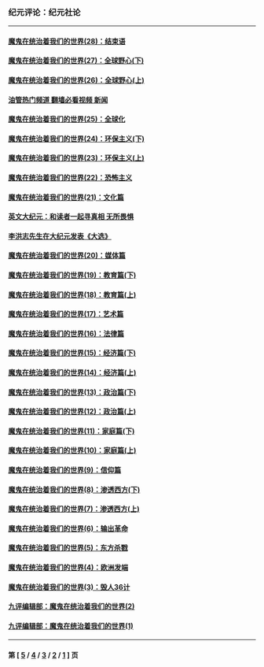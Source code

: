 ### 纪元评论：纪元社论
---
#### [魔鬼在统治着我们的世界(28)：结束语](../../pages/nsc422/n10936246.md?12270330) 
#### [魔鬼在统治着我们的世界(27)：全球野心(下)](../../pages/nsc422/n10928319.md?12270330) 
#### [魔鬼在统治着我们的世界(26)：全球野心(上)](../../pages/nsc422/n10900318.md?12270330) 
#### [油管热门频道 翻墙必看视频 新闻](ok?12270330)
#### [魔鬼在统治着我们的世界(25)：全球化](../../pages/nsc422/n10788205.md?12270330) 
#### [魔鬼在统治着我们的世界(24)：环保主义(下)](../../pages/nsc422/n10695307.md?12270330) 
#### [魔鬼在统治着我们的世界(23)：环保主义(上)](../../pages/nsc422/n10688613.md?12270330) 
#### [魔鬼在统治着我们的世界(22)：恐怖主义](../../pages/nsc422/n10614727.md?12270330) 
#### [魔鬼在统治着我们的世界(21)：文化篇](../../pages/nsc422/n10597706.md?12270330) 
#### [英文大纪元：和读者一起寻真相 无所畏惧](../../pages/nsc422/n12542027.md?12270330) 
#### [李洪志先生在大纪元发表《大选》](../../pages/nsc422/n12534746.md?12270330) 
#### [魔鬼在统治着我们的世界(20)：媒体篇](../../pages/nsc422/n10586579.md?12270330) 
#### [魔鬼在统治着我们的世界(19)：教育篇(下)](../../pages/nsc422/n10564808.md?12270330) 
#### [魔鬼在统治着我们的世界(18)：教育篇(上)](../../pages/nsc422/n10526970.md?12270330) 
#### [魔鬼在统治着我们的世界(17)：艺术篇](../../pages/nsc422/n10499093.md?12270330) 
#### [魔鬼在统治着我们的世界(16)：法律篇](../../pages/nsc422/n10485969.md?12270330) 
#### [魔鬼在统治着我们的世界(15)：经济篇(下)](../../pages/nsc422/n10469975.md?12270330) 
#### [魔鬼在统治着我们的世界(14)：经济篇(上)](../../pages/nsc422/n10457370.md?12270330) 
#### [魔鬼在统治着我们的世界(13)：政治篇(下)](../../pages/nsc422/n10448270.md?12270330) 
#### [魔鬼在统治着我们的世界(12)：政治篇(上)](../../pages/nsc422/n10444576.md?12270330) 
#### [魔鬼在统治着我们的世界(11)：家庭篇(下)](../../pages/nsc422/n10440961.md?12270330) 
#### [魔鬼在统治着我们的世界(10)：家庭篇(上)](../../pages/nsc422/n10435448.md?12270330) 
#### [魔鬼在统治着我们的世界(9)：信仰篇](../../pages/nsc422/n10432159.md?12270330) 
#### [魔鬼在统治着我们的世界(8)：渗透西方(下)](../../pages/nsc422/n10429603.md?12270330) 
#### [魔鬼在统治着我们的世界(7)：渗透西方(上)](../../pages/nsc422/n10426013.md?12270330) 
#### [魔鬼在统治着我们的世界(6)：输出革命](../../pages/nsc422/n10421536.md?12270330) 
#### [魔鬼在统治着我们的世界(5)：东方杀戮](../../pages/nsc422/n10417707.md?12270330) 
#### [魔鬼在统治着我们的世界(4)：欧洲发端](../../pages/nsc422/n10414890.md?12270330) 
#### [魔鬼在统治着我们的世界(3)：毁人36计](../../pages/nsc422/n10411583.md?12270330) 
#### [九评编辑部：魔鬼在统治着我们的世界(2)](../../pages/nsc422/n10410036.md?12270330) 
#### [九评编辑部：魔鬼在统治着我们的世界(1)](../../pages/nsc422/n10406825.md?12270330) 

---
#### 第 [ [5](./5.md?12270330) / [4](./4.md?12270330) / [3](./3.md?12270330) / [2](./2.md?12270330) / [1](./1.md?12270330) ] 页
